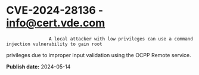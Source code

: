 # CVE-2024-28136 - info@cert.vde.com


	
		
		
	
	
		
			
				
					

	
		
		
	
	
		


			
				
					A local attacker with low privileges can use a command injection vulnerability to gain root
privileges due to improper input validation using the OCPP Remote service.











			


		


	


**Publish date:** 2024-05-14
